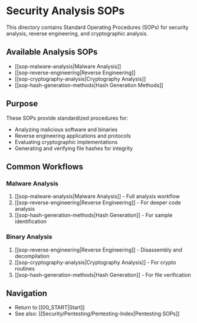 # Security Analysis SOPs

This directory contains Standard Operating Procedures (SOPs) for security analysis, reverse engineering, and cryptographic analysis.

## Available Analysis SOPs

- [[sop-malware-analysis|Malware Analysis]]
- [[sop-reverse-engineering|Reverse Engineering]]
- [[sop-cryptography-analysis|Cryptography Analysis]]
- [[sop-hash-generation-methods|Hash Generation Methods]]

## Purpose

These SOPs provide standardized procedures for:
- Analyzing malicious software and binaries
- Reverse engineering applications and protocols
- Evaluating cryptographic implementations
- Generating and verifying file hashes for integrity

## Common Workflows

### Malware Analysis
1. [[sop-malware-analysis|Malware Analysis]] - Full analysis workflow
2. [[sop-reverse-engineering|Reverse Engineering]] - For deeper code analysis
3. [[sop-hash-generation-methods|Hash Generation]] - For sample identification

### Binary Analysis
1. [[sop-reverse-engineering|Reverse Engineering]] - Disassembly and decompilation
2. [[sop-cryptography-analysis|Cryptography Analysis]] - For crypto routines
3. [[sop-hash-generation-methods|Hash Generation]] - For file verification

## Navigation

- Return to [[00_START|Start]]
- See also: [[Security/Pentesting/Pentesting-Index|Pentesting SOPs]]
